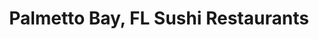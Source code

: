 ---
layout: city
title: Palmetto Bay, FL Sushi Restaurants
permalink: /florida/palmetto-bay/
stateAbbr: FL
stateName: Florida
cityName: Palmetto Bay
---